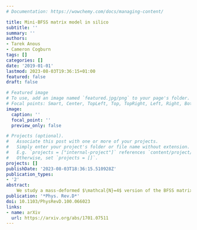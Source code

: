 ```yaml
---
# Documentation: https://wowchemy.com/docs/managing-content/

title: Mini-BFSS matrix model in silico
subtitle: ''
summary: ''
authors:
- Tarek Anous
- Cameron Cogburn
tags: []
categories: []
date: '2019-01-01'
lastmod: 2023-08-03T19:36:15+01:00
featured: false
draft: false

# Featured image
# To use, add an image named `featured.jpg/png` to your page's folder.
# Focal points: Smart, Center, TopLeft, Top, TopRight, Left, Right, BottomLeft, Bottom, BottomRight.
image:
  caption: ''
  focal_point: ''
  preview_only: false

# Projects (optional).
#   Associate this post with one or more of your projects.
#   Simply enter your project's folder or file name without extension.
#   E.g. `projects = ["internal-project"]` references `content/project/deep-learning/index.md`.
#   Otherwise, set `projects = []`.
projects: []
publishDate: '2023-08-03T18:36:15.510928Z'
publication_types:
- '2'
abstract: 
    We study a mass-deformed $\mathcal{N}=4$ version of the BFSS matrix model with three matrices and gauge group $SU(2)$. This model has zero Witten index. Despite this, we give numerical evidence for the existence of four supersymmetric ground states, two bosonic and two fermionic, in the limit where the mass deformation is tuned to zero.
publication: '*Phys. Rev.D*'
doi: 10.1103/PhysRevD.100.066023
links:
- name: arXiv
  url: https://arxiv.org/abs/1701.07511
---
```

